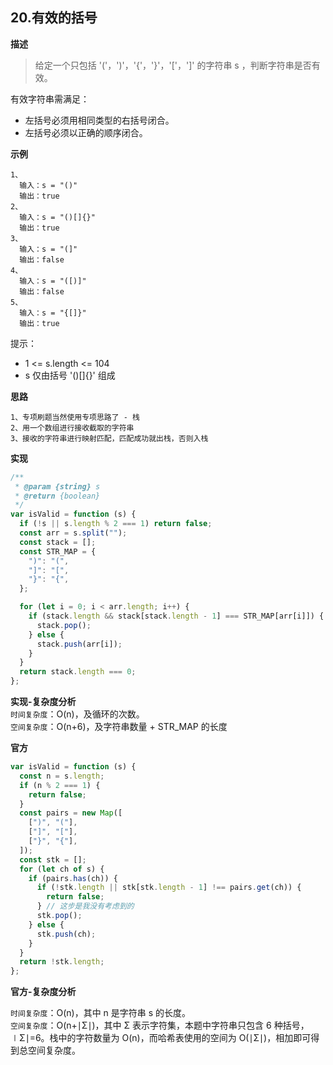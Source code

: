 ## 20.有效的括号

**描述**

> 给定一个只包括 '('，')'，'{'，'}'，'['，']' 的字符串 s ，判断字符串是否有效。

有效字符串需满足：

- 左括号必须用相同类型的右括号闭合。
- 左括号必须以正确的顺序闭合。

**示例**

```
1、
  输入：s = "()"
  输出：true
2、
  输入：s = "()[]{}"
  输出：true
3、
  输入：s = "(]"
  输出：false
4、
  输入：s = "([)]"
  输出：false
5、
  输入：s = "{[]}"
  输出：true
```

提示：

- 1 <= s.length <= 104
- s 仅由括号 '()[]{}' 组成

**思路**

```
1、专项刷题当然使用专项思路了 - 栈
2、用一个数组进行接收截取的字符串
3、接收的字符串进行映射匹配，匹配成功就出栈，否则入栈
```

**实现**

```js
/**
 * @param {string} s
 * @return {boolean}
 */
var isValid = function (s) {
  if (!s || s.length % 2 === 1) return false;
  const arr = s.split("");
  const stack = [];
  const STR_MAP = {
    ")": "(",
    "]": "[",
    "}": "{",
  };

  for (let i = 0; i < arr.length; i++) {
    if (stack.length && stack[stack.length - 1] === STR_MAP[arr[i]]) {
      stack.pop();
    } else {
      stack.push(arr[i]);
    }
  }
  return stack.length === 0;
};
```

**实现-复杂度分析**  
`时间复杂度`：O(n)，及循环的次数。  
`空间复杂度`：O(n+6)，及字符串数量 + STR_MAP 的长度  

**官方**

```js
var isValid = function (s) {
  const n = s.length;
  if (n % 2 === 1) {
    return false;
  }
  const pairs = new Map([
    [")", "("],
    ["]", "["],
    ["}", "{"],
  ]);
  const stk = [];
  for (let ch of s) {
    if (pairs.has(ch)) {
      if (!stk.length || stk[stk.length - 1] !== pairs.get(ch)) {
        return false;
      } // 这步是我没有考虑到的
      stk.pop();
    } else {
      stk.push(ch);
    }
  }
  return !stk.length;
};
```

**官方-复杂度分析**  

`时间复杂度`：O(n)，其中 n 是字符串 s 的长度。  
`空间复杂度`：O(n+∣Σ∣)，其中 Σ 表示字符集，本题中字符串只包含 6 种括号，∣Σ∣=6。栈中的字符数量为 O(n)，而哈希表使用的空间为 O(∣Σ∣)，相加即可得到总空间复杂度。  
